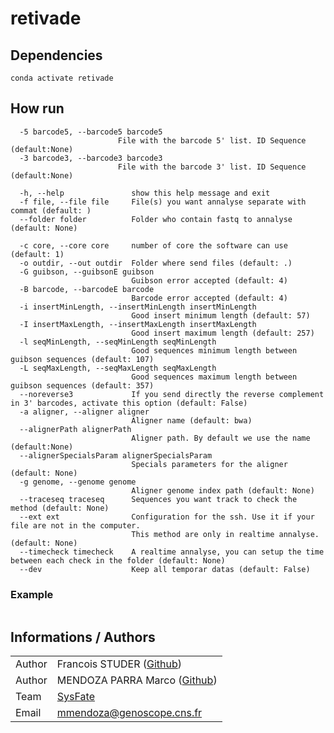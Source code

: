 # retivade

## Dependencies

```conda create --name retivade paramiko medaka minimap2 regex bwa samtools bedtools biopython bedops matplotlib
conda activate retivade
```

## How run

```require arguments:
  -5 barcode5, --barcode5 barcode5
                        File with the barcode 5' list. ID Sequence (default:None)
  -3 barcode3, --barcode3 barcode3
                        File with the barcode 3' list. ID Sequence (default:None)
  ```
```optional arguments:
  -h, --help               show this help message and exit
  -f file, --file file     File(s) you want annalyse separate with commat (default: )
  --folder folder          Folder who contain fastq to annalyse (default: None)

  -c core, --core core     number of core the software can use (default: 1)
  -o outdir, --out outdir  Folder where send files (default: .)
  -G guibson, --guibsonE guibson
                           Guibson error accepted (default: 4)
  -B barcode, --barcodeE barcode
                           Barcode error accepted (default: 4)
  -i insertMinLength, --insertMinLength insertMinLength
                           Good insert minimum length (default: 57)
  -I insertMaxLength, --insertMaxLength insertMaxLength
                           Good insert maximum length (default: 257)
  -l seqMinLength, --seqMinLength seqMinLength
                           Good sequences minimum length between guibson sequences (default: 107)
  -L seqMaxLength, --seqMaxLength seqMaxLength
                           Good sequences maximum length between guibson sequences (default: 357)
  --noreverse3             If you send directly the reverse complement in 3' barcodes, activate this option (default: False)
  -a aligner, --aligner aligner
                           Aligner name (default: bwa)
  --alignerPath alignerPath
                           Aligner path. By default we use the name (default:None)
  --alignerSpecialsParam alignerSpecialsParam
                           Specials parameters for the aligner (default: None)
  -g genome, --genome genome
                           Aligner genome index path (default: None)
  --traceseq traceseq      Sequences you want track to check the method (default: None)
  --ext ext                Configuration for the ssh. Use it if your file are not in the computer.
                           This method are only in realtime annalyse. (default: None)
  --timecheck timecheck    A realtime annalyse, you can setup the time between each check in the folder (default: None)
  --dev                    Keep all temporar datas (default: False)
  ```

### Example
```python3 selectSequencesWithBarcordesLittle.py -c 10 -5 barcode5.csv -3 barcode3.csv -g genome/covid.fa --folder /data/covid12/no_sample/20210317_1617_MC-110352_0_FAP14908_252839db/fastq_pass -i 30 -I 10000 -l 70 -L 10000 -o /home/Sysfate/Team_projects/Covid19/covidInRealTime --ext config.ini > covid.log 2>&1 &
```

## Informations / Authors

|         |                                                                                               |
| ------- | --------------------------------------------------------------------------------------------- |
| Author  | Francois STUDER ([Github](https://github.com/studyfranco))                                    |
| Author  | MENDOZA PARRA Marco ([Github](https://github.com/SysFate))                                    |
| Team    | [SysFate](https://www.sysfate.org/)                                                           |
| Email   | <mmendoza@genoscope.cns.fr>                                                                   |

